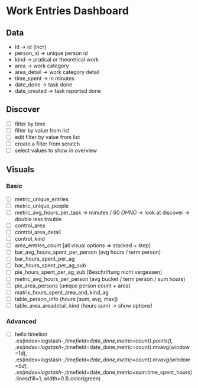 # Work Entries Dashboard

## Data

- id -> id (incr)
- person_id -> unique person id
- kind -> pratical or theoretical work
- area -> work category
- area_detail -> work category detail
- time_spent -> in minutes
- date_done -> task done
- date_created -> task reported done

## Discover
- [ ] filter by time
- [ ] filter by value from list
- [ ] edit filter by value from list 
- [ ] create a filter from scratch
- [ ] select values to show in overview

## Visuals

### Basic
- [ ] metric_unique_entries
- [ ] metric_unique_people
- [ ] metric_avg_hours_per_task -> minutes / 60 *OHNO* -> look at discover -> double less trouble
- [ ] control_area
- [ ] control_area_detail
- [ ] control_kind
- [ ] area_entries_count [all visual options => stacked + step]
- [ ] bar_avg_hours_spent_per_person (avg hours / term person)
- [ ] bar_hours_spent_per_ag
- [ ] bar_hours_spent_per_ag_sub
- [ ] pie_hours_spent_per_ag_sub [Beschriftung nicht vergessen]
- [ ] metric_avg_hours_per_person (avg bucket / term person / sum hours)
- [ ] pie_area_persons (unique person count + area)
- [ ] matrix_hours_spent_area_and_kind_ag
- [ ] table_person_info (hours [sum, avg, max])
- [ ] table_area_areadetail_kind (hours sum) -> show options!

### Advanced
- [ ] hello timelion .es(index=logstash-*,timefield=date_done,metric=count).points(), .es(index=logstash-*,timefield=date_done,metric=count).mvavg(window=1d), .es(index=logstash-*,timefield=date_done,metric=count).mvavg(window=5d), .es(index=logstash-*,timefield=date_done,metric=sum:time_spent_hours).lines(fill=1, width=0.1).color(green)